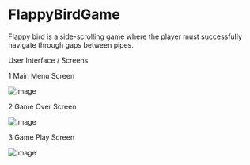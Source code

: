 # FlappyBirdGame
Flappy bird is a side-scrolling game where the player must successfully navigate through gaps between pipes.

User Interface / Screens


  1 Main Menu Screen
  

![image](https://user-images.githubusercontent.com/106751177/205162995-5019aead-8408-429e-b6a3-fc7626d61389.png)



  2 Game Over Screen
  
  
![image](https://user-images.githubusercontent.com/106751177/205163169-b85a7978-18cc-46f6-82a8-709e8ceb783c.png)





  3 Game Play Screen
  
  
  
![image](https://user-images.githubusercontent.com/106751177/205163237-108de79f-561f-4bda-87e8-cf36dd396061.png)
